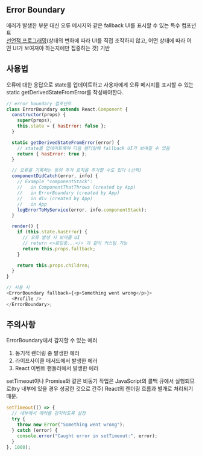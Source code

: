## Error Boundary

에러가 발생한 부분 대신 오류 메시지와 같은 fallback UI를 표시할 수 있는 특수 컴포넌트<br/>
<u>선언적 프로그래밍</u>(상태의 변화에 따라 UI를 직접 조작하지 않고, 어떤 상태에 따라 어떤 UI가 보여져야 하는지에만 집중하는 것) 기반

## 사용법

오류에 대한 응답으로 state를 업데이트하고 사용자에게 오류 메시지를 표시할 수 있는 static getDerivedStateFromError를 작성해야한다.

```js
// error boundary 컴포넌트
class ErrorBoundary extends React.Component {
  constructor(props) {
    super(props);
    this.state = { hasError: false };
  }

  static getDerivedStateFromError(error) {
    // state를 업데이트해야 다음 렌더링에 fallback UI가 보여질 수 있음
    return { hasError: true };
  }

  // 오류를 기록하는 등의 추가 로직을 추가할 수도 있다 (선택)
  componentDidCatch(error, info) {
    // Example "componentStack":
    //   in ComponentThatThrows (created by App)
    //   in ErrorBoundary (created by App)
    //   in div (created by App)
    //   in App
    logErrorToMyService(error, info.componentStack);
  }

  render() {
    if (this.state.hasError) {
      // 오류 발생 시 보여줄 UI
      // return <>로딩중...</> 과 같이 커스텀 가능
      return this.props.fallback;
    }

    return this.props.children;
  }
}

// 사용 시
<ErrorBoundary fallback={<p>Something went wrong</p>}>
  <Profile />
</ErrorBoundary>;
```

## 주의사항

ErrorBoundary에서 감지할 수 있는 에러

1. 동기적 렌더링 중 발생한 에러
2. 라이프사이클 메서드에서 발생한 에러
3. React 이벤트 핸들러에서 발생한 에러

setTimeout이나 Promise와 같은 비동기 작업은 JavaScript의 콜백 큐에서 실행되므로(try 내부에 있을 경우 성공한 것으로 간주) React의 렌더링 흐름과 별개로 처리되기 때문.

```js
setTimeout(() => {
  // 내부에서 에러를 감지하도록 설정
  try {
    throw new Error("Something went wrong");
  } catch (error) {
    console.error("Caught error in setTimeout:", error);
  }
}, 1000);
```
